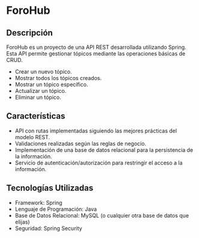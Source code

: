 # ForoHub

## Descripción
ForoHub es un proyecto de una API REST desarrollada utilizando Spring. Esta API permite gestionar tópicos mediante las operaciones básicas de CRUD.
- Crear un nuevo tópico.
- Mostrar todos los tópicos creados.
- Mostrar un tópico específico.
- Actualizar un tópico.
- Eliminar un tópico.

## Características
- API con rutas implementadas siguiendo las mejores prácticas del modelo REST.
- Validaciones realizadas según las reglas de negocio.
- Implementación de una base de datos relacional para la persistencia de la información.
- Servicio de autenticación/autorización para restringir el acceso a la información.

## Tecnologías Utilizadas
- Framework: Spring
- Lenguaje de Programación: Java
- Base de Datos Relacional: MySQL (o cualquier otra base de datos que elijas)
- Seguridad: Spring Security
